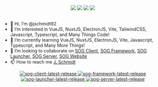<p align="center">
  <img src = "https://github-readme-stats.vercel.app/api?username=jschmidt92&show_icons=true&count_private=true&theme=darcula&hide_border=true&hide=issues&bg_color=00000000">
  <img src = "https://github-readme-stats.vercel.app/api/top-langs/?username=jschmidt92&layout=compact&hide_border=true&theme=darcula&bg_color=00000000&langs_count=6&count_private=true">
  <img src = "https://github-readme-stats.vercel.app/api/wakatime?username=@JSchmidt92&layout=compact&hide_border=true&theme=darcula&bg_color=00000000&count_private=true">
  <img src = "https://github-readme-streak-stats.herokuapp.com?user=jschmidt92&theme=darcula&hide_border=true&background=FFFFFF00&count_private=true">
  <br>
  <br>
</p>

- 👋 Hi, I’m @jschmidt92
- 👀 I’m interested in VueJS, NuxtJS, ElectronJS, Vite, TailwindCSS, Javascript, Typescript, and Many Things Code!
- 🌱 I’m currently learning VueJS, NuxtJS, ElectronJS, Vite, Javascript, Typescript, and Many More Things!
- 💞️ I’m looking to collaborate on [SOG Client](https://github.com/jschmidt92/sog-client), [SOG Framework](https://github.com/jschmidt92/sog-framework), [SOG Launcher](https://github.com/jschmidt92/sog-launcher), [SOG Server](https://github.com/jschmidt92/sog-server), [SOG Website](https://github.com/jschmidt92/sog-website)
- 📫 How to reach me [J. Schmidt](https://discord.com/users/90681659204046848)

<p align="center">
  <a href="https://github.com/jschmidt92/sog-client/releases/latest">
    <img src="https://img.shields.io/github/v/release/jschmidt92/sog-client?label=sog%20client" alt="sog-client-latest-release">
  </a>
  <a href="https://github.com/jschmidt92/sog-framework/releases/latest">
    <img src="https://img.shields.io/github/v/release/jschmidt92/sog-framework?label=sog%20framework" alt="sog-framework-latest-release">
  </a>
  <a href="https://github.com/jschmidt92/sog-launcher/releases/latest">
    <img src="https://img.shields.io/github/v/release/jschmidt92/sog-launcher?label=sog%20launcher" alt="sog-launcher-latest-release">
  </a>
  <a href="https://github.com/jschmidt92/sog-server/releases/latest">
    <img src="https://img.shields.io/github/v/release/jschmidt92/sog-server?label=sog%20server" alt="sog-server-latest-release">
  </a>
</p>

<!---
jschmidt92/jschmidt92 is a ✨ special ✨ repository because its `README.md` (this file) appears on your GitHub profile.
You can click the Preview link to take a look at your changes.
--->
